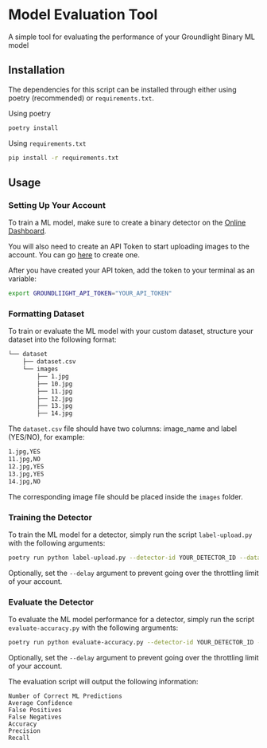 # Model Evaluation Tool
A simple tool for evaluating the performance of your Groundlight Binary ML model

## Installation

The dependencies for this script can be installed through either using poetry (recommended) or `requirements.txt`.

Using poetry

```bash
poetry install
```

Using `requirements.txt`
```bash
pip install -r requirements.txt
```

## Usage

### Setting Up Your Account

To train a ML model, make sure to create a binary detector on the [Online Dashboard](https://dashboard.groundlight.ai/).

You will also need to create an API Token to start uploading images to the account. You can go [here](https://dashboard.groundlight.ai/reef/my-account/api-tokens) to create one.

After you have created your API token, add the token to your terminal as an variable:

```bash
export GROUNDLIIGHT_API_TOKEN="YOUR_API_TOKEN"
```

### Formatting Dataset

To train or evaluate the ML model with your custom dataset, structure your dataset into the following format:

```bash
└── dataset
    ├── dataset.csv
    └── images
        ├── 1.jpg
        ├── 10.jpg
        ├── 11.jpg
        ├── 12.jpg
        ├── 13.jpg
        ├── 14.jpg
```

The `dataset.csv` file should have two columns: image_name and label (YES/NO), for example:

```bash
1.jpg,YES
11.jpg,NO
12.jpg,YES
13.jpg,YES
14.jpg,NO
```

The corresponding image file should be placed inside the `images` folder.

### Training the Detector

To train the ML model for a detector, simply run the script `label-upload.py` with the following arguments:

```bash
poetry run python label-upload.py --detector-id YOUR_DETECTOR_ID --dataset PATH_TO_DATASET_TRAIN_FOLDER
```

Optionally, set the `--delay` argument to prevent going over the throttling limit of your account.

### Evaluate the Detector

To evaluate the ML model performance for a detector, simply run the script `evaluate-accuracy.py` with the following arguments:

```bash
poetry run python evaluate-accuracy.py --detector-id YOUR_DETECTOR_ID --dataset PATH_TO_DATASET_TEST_FOLDER
```

Optionally, set the `--delay` argument to prevent going over the throttling limit of your account.

The evaluation script will output the following information:

```
Number of Correct ML Predictions
Average Confidence
False Positives
False Negatives
Accuracy
Precision
Recall
```